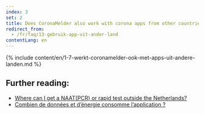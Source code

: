 ```yaml
---
index: 3
set: 2
title: Does CoronaMelder also work with corona apps from other countries?
redirect_from: 
  - /fr/faq/13-gebruik-app-uit-ander-land
contentLang: en
---
```

{% include content/en/1-7-werkt-coronamelder-ook-met-apps-uit-andere-landen.md %}

## Further reading:

- [Where can I get a NAAT(PCR) or rapid test outside the Netherlands?](https://www.netherlandsworldwide.nl/documents/frequently-asked-questions/where-can-i-get-a-pcr-or-rapid-test-outside-the-netherlands)
- [Combien de données et d’énergie consomme l’application ?](/{{page.lang}}/faq/2-2-hoeveel-data-en-stroom-gebruikt-de-app)
